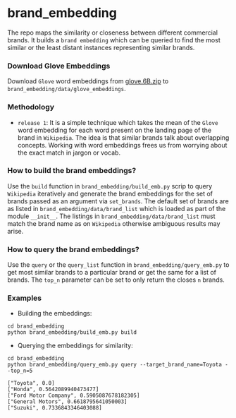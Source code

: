 # brand_embedding

The repo maps the similarity or closeness between different commercial brands. It builds a `brand embedding` which can 
be queried to find the most similar or the least distant instances representing similar brands.

### Download Glove Embeddings ###
Download `Glove` word embeddings from [glove.6B.zip](http://nlp.stanford.edu/data/glove.6B.zip) to 
`brand_embedding/data/glove_embeddings`.


### Methodology ###

* `release 1`: It is a simple technique which takes the mean of the `Glove` word embedding for each word present on the 
landing page of the brand in `Wikipedia`. The idea is that similar brands talk about overlapping concepts. Working
with word embeddings frees us from worrying about the exact match in jargon or vocab.

### How to build the brand embeddings? ### 

Use the `build` function in `brand_embedding/build_emb.py` scrip to query `Wikipedia` iteratively and generate the 
brand embeddings for the set of brands passed as an argument via `set_brands`. 
The default set of brands are as listed in `brand_embedding/data/brand_list` which is loaded as part of the module 
`__init__`. The listings in `brand_embedding/data/brand_list` must match the brand name as on `Wikipedia` otherwise 
ambiguous results may arise.

### How to query the brand embeddings? ### 

Use the `query` or the `query_list` function in `brand_embedding/query_emb.py` to get most similar brands to a 
particular brand or get the same for a list of brands. The `top_n` parameter can be set to only return the closes `n` 
brands.


### Examples ### 
* Building the embeddings: 
```
cd brand_embedding
python brand_embedding/build_emb.py build
```

* Querying the embeddings for similarity:
```
cd brand_embedding
python brand_embedding/query_emb.py query --target_brand_name=Toyota --top_n=5

["Toyota", 0.0]
["Honda", 0.5642089940473477]
["Ford Motor Company", 0.5905087678182305]
["General Motors", 0.6618795641050003]
["Suzuki", 0.7336843346403088]
```
